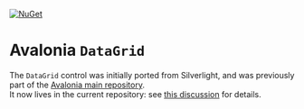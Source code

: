 [![NuGet](https://img.shields.io/nuget/v/Avalonia.Controls.DataGrid.svg)](https://www.nuget.org/packages/Avalonia.Controls.DataGrid/)

# Avalonia `DataGrid`

The `DataGrid` control was initially ported from Silverlight, and was previously part of the [Avalonia main repository](https://github.com/AvaloniaUI/Avalonia).  
It now lives in the current repository: see [this discussion](https://github.com/AvaloniaUI/Avalonia/discussions/18388) for details.
